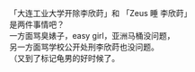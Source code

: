 「大连工业大学开除李欣莳」和 「Zeus 睡 李欣莳」  
是两件事情吧？  
一方面骂臭婊子，easy girl，亚洲马桶没问题，  
另一方面骂学校公开处刑李欣莳也没问题。  
（又到了标记龟男的好时候了。

